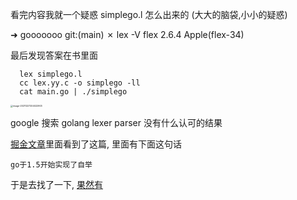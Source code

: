 
看完内容我就一个疑惑 simplego.l 怎么出来的
(大大的脑袋,小小的疑惑)


➜  gooooooo git:(main) ✗ lex -V
flex 2.6.4 Apple(flex-34)

最后发现答案在书里面

```shell
  lex simplego.l
  cc lex.yy.c -o simplego -ll
  cat main.go | ./simplego
```

<img src="/Users/sanfeng/Library/Mobile Documents/com~apple~CloudDocs/Documents/Typroa/img/image-20211227204022903.png" alt="image-20211227204022903" style="zoom:25%;" />





google 搜索 golang lexer parser 没有什么认可的结果

[掘金文章](https://juejin.cn/post/6844904015109554190 )里面看到了这篇, 里面有下面这句话


    go于1.5开始实现了自举

于是去找了一下, [果然有](https://docs.google.com/document/d/1OaatvGhEAq7VseQ9kkavxKNAfepWy2yhPUBs96FGV28/edit)



